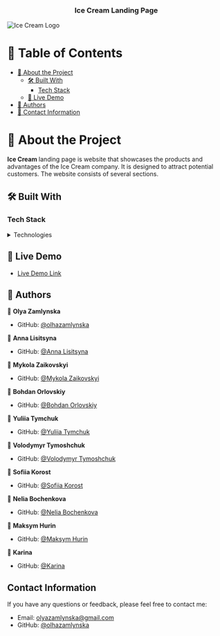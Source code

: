 <div align="center">
  <h3><b>Ice Cream Landing Page</b></h3>
</div>

![Ice Cream Logo](./src//images//logo-desktop%402x.png)

<!-- TABLE OF CONTENTS -->

# 📗 Table of Contents

- [📖 About the Project](#about-project)
  - [🛠 Built With](#built-with)
    - [Tech Stack](#tech-stack)
  - [🚀 Live Demo](#live-demo)
- [👥 Authors](#authors)
- [🙏 Contact Information](#contact-information)

<!-- PROJECT DESCRIPTION -->

# 📖 About the Project <a name="about-project"></a>

**Ice Cream** landing page is website that showcases the products and advantages
of the Ice Cream company. It is designed to attract potential customers. The
website consists of several sections.

## 🛠 Built With <a name="built-with"></a>

### Tech Stack <a name="tech-stack"></a>

<details>
  <summary>Technologies</summary>
  <ul>
    <li><a href="https://html.spec.whatwg.org/multipage/">HTML</a></li>
    <li><a href="https://ru.wikipedia.org/wiki/CSS">CSS</a></li>
    <li><a href="http://sass-lang.com/">SASS</a></li>
    <li><a href="https://www.ecma-international.org/publications-and-standards/standards/ecma-262/">JS</a></li>
    <li><a href="https://parceljs.org/">Parcel</a></li>
  </ul>
</details>

<!-- LIVE DEMO -->

## 🚀 Live Demo <a name="live-demo"></a>

- [Live Demo Link](https://olhazamlynska.github.io/ice-cream/)

<!-- AUTHORS -->

## 👥 Authors <a name="author"></a>

👤 **Olya Zamlynska**

- GitHub: [@olhazamlynska](https://github.com/olhazamlynska)

👤 **Anna Lisitsyna**

- GitHub: [@Anna Lisitsyna](https://github.com/lisitsyna-anna)

👤 **Mykola Zaikovskyi**

- GitHub: [@Mykola Zaikovskyi](https://github.com/mykola1982)

👤 **Bohdan Orlovskiy**

- GitHub: [@Bohdan Orlovskiy](https://github.com/Bohdan100)

👤 **Yuliia Tymchuk**

- GitHub: [@Yuliia Tymchuk](https://github.com/yuliia-tymchuk)

👤 **Volodymyr Tymoshchuk**

- GitHub: [@Volodymyr Tymoshchuk](https://github.com/Vobzilla)

👤 **Sofiia Korost**

- GitHub: [@Sofiia Korost](https://github.com/SofiiaKorost)

👤 **Nelia Bochenkova**

- GitHub: [@Nelia Bochenkova](https://github.com/Nelia95)

👤 **Maksym Hurin**

- GitHub: [@Maksym Hurin](https://github.com/Snook2022)

👤 **Karina**

- GitHub: [@Karina](https://github.com/uqiliteee)

## Contact Information <a name="contact-information"></a>

If you have any questions or feedback, please feel free to contact me:

- Email: [olyazamlynska@gmail.com](mailto:olyazamlynska@gmail.com)
- GitHub: [@olhazamlynska](https://github.com/olhazamlynska)
